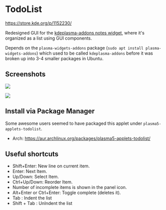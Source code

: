 # TodoList

https://store.kde.org/p/1152230/

Redesigned GUI for the [kdeplasma-addons notes widget](https://github.com/KDE/kdeplasma-addons/tree/master/applets/notes), where it's organized as a list using GUI components.

Depends on the `plasma-widgets-addons` package (`sudo apt install plasma-widgets-addons`) which used to be called `kdeplasma-addons` before it was broken up into 3-4 smaller packages in Ubuntu.

## Screenshots

![](https://i.imgur.com/sd6Ina9.png)

![](https://i.imgur.com/33kmVL7.png)

## Install via Package Manager

Some awesome users seemed to have packaged this applet under `plasma5-applets-todolist`.

* Arch: https://aur.archlinux.org/packages/plasma5-applets-todolist/

## Useful shortcuts
* Shift+Enter: New line on current item.
* Enter: Next Item.
* Up/Down: Select Item.
* Ctrl+Up/Down: Reorder Item.
* Number of incomplete items is shown in the panel icon.
* Alt+Enter or Ctrl+Enter: Toggle complete (deletes it).
* Tab : Indent the list
* Shift + Tab : UnIndent the list
